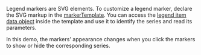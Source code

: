 Legend markers are SVG elements. To customize a legend marker, declare the SVG markup in the [markerTemplate](/Documentation/ApiReference/UI_Components/dxChart/Configuration/legend/#markerTemplate). You can access the [legend item data object](/Documentation/ApiReference/UI_Components/dxChart/Types/Legend/) inside the template and use it to identify the series and read its parameters.

In this demo, the markers' appearance changes when you click the markers to show or hide the corresponding series.
<!--split-->